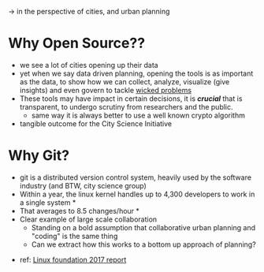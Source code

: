 -> in the perspective of cities, and urban planning

# Why Open Source??

-   we see a lot of cities opening up their data
-   yet when we say data driven planning, opening the tools is as important as the data, to show how we can collect, analyze, visualize (give insights) and even govern to tackle [wicked problems](https://en.wikipedia.org/wiki/Wicked_problem)
-   These tools may have impact in certain decisions, it is **_crucial_** that is transparent, to undergo scrutiny from researchers and the public.
    -   same way it is always better to use a well known crypto algorithm
-   tangible outcome for the City Science Initiative

# Why Git?

-   git is a distributed version control system, heavily used by the software industry (and BTW, city science group)
-   Within a year, the linux kernel handles up to 4,300 developers to work in a single system \*
-   That averages to 8.5 changes/hour \*
-   Clear example of large scale collaboration
    -   Standing on a bold assumption that collaborative urban planning and "coding" is the same thing
    -   Can we extract how this works to a bottom up approach of planning?

*   ref: [Linux foundation 2017 report](https://www.linuxfoundation.org/blog/2017/10/2017-linux-kernel-report-highlights-developers-roles-accelerating-pace-change/)
